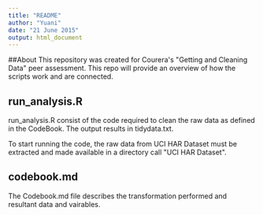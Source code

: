 ```yaml
---
title: "README"
author: "Yuani"
date: "21 June 2015"
output: html_document
---
```

##About
This repository was created for Courera's "Getting and Cleaning Data" peer assessment. This repo will provide an overview of how the scripts work and are connected.

## run_analysis.R
run_analysis.R consist of the code required to clean the raw data as defined in the CodeBook. The output results in tidydata.txt.

To start running the code, the raw data from UCI HAR Dataset must be extracted and made available in a directory call "UCI HAR Dataset".

## codebook.md
The Codebook.md file describes the transformation performed and resultant data and vairables.
